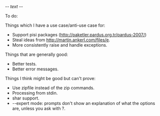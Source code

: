 -*- text -*-

To do:

Things which I have a use case/anti-use case for:
* Support pisi packages (http://paketler.pardus.org.tr/pardus-2007/)
* Steal ideas from <http://martin.ankerl.com/files/e>.
* More consistently raise and handle exceptions.

Things that are generally good:
* Better tests.
* Better error messages.

Things I think might be good but can't prove:
* Use zipfile instead of the zip commands.
* Processing from stdin.
* shar support.
* --expert mode: prompts don't show an explanation of what the options are,
  unless you ask with ?.
